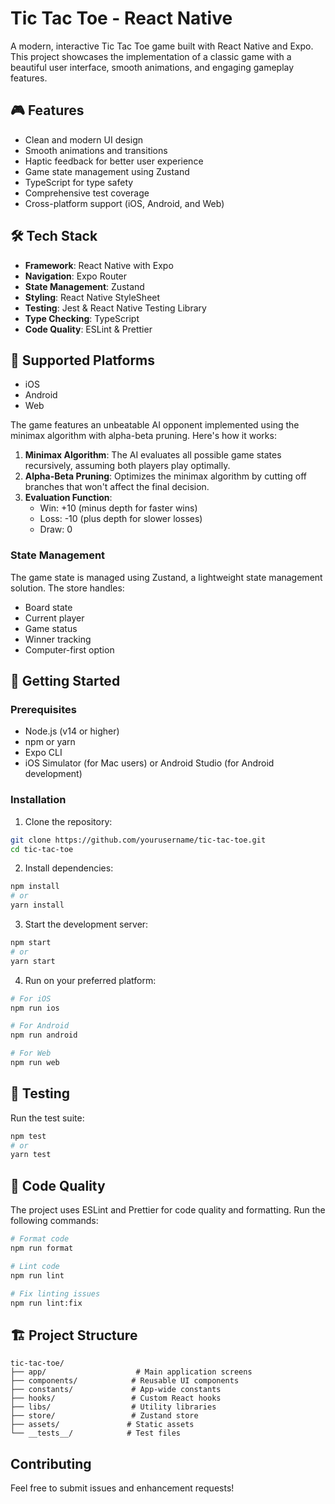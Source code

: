 # Tic Tac Toe - React Native

A modern, interactive Tic Tac Toe game built with React Native and Expo. This project showcases the implementation of a classic game with a beautiful user interface, smooth animations, and engaging gameplay features.

## 🎮 Features

- Clean and modern UI design
- Smooth animations and transitions
- Haptic feedback for better user experience
- Game state management using Zustand
- TypeScript for type safety
- Comprehensive test coverage
- Cross-platform support (iOS, Android, and Web)

## 🛠️ Tech Stack

- **Framework**: React Native with Expo
- **Navigation**: Expo Router
- **State Management**: Zustand
- **Styling**: React Native StyleSheet
- **Testing**: Jest & React Native Testing Library
- **Type Checking**: TypeScript
- **Code Quality**: ESLint & Prettier

## 📱 Supported Platforms

- iOS
- Android
- Web

The game features an unbeatable AI opponent implemented using the minimax algorithm with alpha-beta pruning. Here's how it works:

1. **Minimax Algorithm**: The AI evaluates all possible game states recursively, assuming both players play optimally.
2. **Alpha-Beta Pruning**: Optimizes the minimax algorithm by cutting off branches that won't affect the final decision.
3. **Evaluation Function**:
   - Win: +10 (minus depth for faster wins)
   - Loss: -10 (plus depth for slower losses)
   - Draw: 0

### State Management

The game state is managed using Zustand, a lightweight state management solution. The store handles:

- Board state
- Current player
- Game status
- Winner tracking
- Computer-first option

## 🚀 Getting Started

### Prerequisites

- Node.js (v14 or higher)
- npm or yarn
- Expo CLI
- iOS Simulator (for Mac users) or Android Studio (for Android development)

### Installation

1. Clone the repository:

```bash
git clone https://github.com/yourusername/tic-tac-toe.git
cd tic-tac-toe
```

2. Install dependencies:

```bash
npm install
# or
yarn install
```

3. Start the development server:

```bash
npm start
# or
yarn start
```

4. Run on your preferred platform:

```bash
# For iOS
npm run ios

# For Android
npm run android

# For Web
npm run web
```

## 🧪 Testing

Run the test suite:

```bash
npm test
# or
yarn test
```

## 📝 Code Quality

The project uses ESLint and Prettier for code quality and formatting. Run the following commands:

```bash
# Format code
npm run format

# Lint code
npm run lint

# Fix linting issues
npm run lint:fix
```

## 🏗️ Project Structure

```
tic-tac-toe/
├── app/                    # Main application screens
├── components/            # Reusable UI components
├── constants/             # App-wide constants
├── hooks/                 # Custom React hooks
├── libs/                  # Utility libraries
├── store/                 # Zustand store
├── assets/               # Static assets
└── __tests__/            # Test files
```

## Contributing

Feel free to submit issues and enhancement requests!
